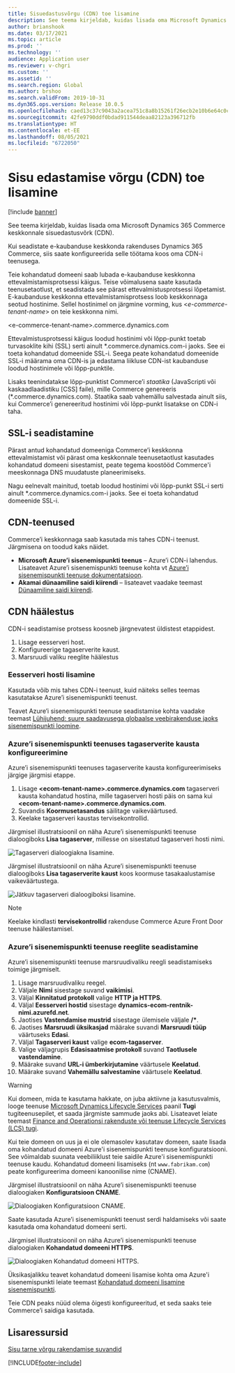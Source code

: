 ```yaml
---
title: Sisuedastusvõrgu (CDN) toe lisamine
description: See teema kirjeldab, kuidas lisada oma Microsoft Dynamics 365 Commerce keskkonnale sisuedastusvõrk (CDN).
author: brianshook
ms.date: 03/17/2021
ms.topic: article
ms.prod: ''
ms.technology: ''
audience: Application user
ms.reviewer: v-chgri
ms.custom: ''
ms.assetid: ''
ms.search.region: Global
ms.author: brshoo
ms.search.validFrom: 2019-10-31
ms.dyn365.ops.version: Release 10.0.5
ms.openlocfilehash: caed13c37c9043a2acea751c8a8b15261f26ecb2e10b6e64c0ce50f6ce9a68de
ms.sourcegitcommit: 42fe9790ddf0bdad911544deaa82123a396712fb
ms.translationtype: HT
ms.contentlocale: et-EE
ms.lasthandoff: 08/05/2021
ms.locfileid: "6722050"
---
```

# <a name="add-support-for-a-content-delivery-network-cdn"></a>Sisu edastamise võrgu (CDN) toe lisamine

[!include [banner](includes/banner.md)]

See teema kirjeldab, kuidas lisada oma Microsoft Dynamics 365 Commerce keskkonnale sisuedastusvõrk (CDN).

Kui seadistate e-kaubanduse keskkonda rakenduses Dynamics 365 Commerce, siis saate konfigureerida selle töötama koos oma CDN-i teenusega. 

Teie kohandatud domeeni saab lubada e-kaubanduse keskkonna ettevalmistamisprotsessi käigus. Teise võimalusena saate kasutada teenusetaotlust, et seadistada see pärast ettevalmistusprotsessi lõpetamist. E-kaubanduse keskkonna ettevalmistamisprotsess loob keskkonnaga seotud hostinime. Sellel hostinimel on järgmine vorming, kus \<*e-commerce-tenant-name*\> on teie keskkonna nimi.

&lt;e-commerce-tenant-name&gt;.commerce.dynamics.com

Ettevalmistusprotsessi käigus loodud hostinimi või lõpp-punkt toetab turvasoklite kihi (SSL) serti ainult \*.commerce.dynamics.com-i jaoks. See ei toeta kohandatud domeenide SSL-i. Seega peate kohandatud domeenide SSL-i määrama oma CDN-is ja edastama liikluse CDN-ist kaubanduse loodud hostinimele või lõpp-punktile. 

Lisaks teenindatakse lõpp-punktist Commerce’i *staatika* (JavaScripti või kaskaadlaadistiku \[CSS\] faile), mille Commerce genereeris (\*.commerce.dynamics.com). Staatika saab vahemällu salvestada ainult siis, kui Commerce’i genereeritud hostinimi või lõpp-punkt lisatakse on CDN-i taha.

## <a name="set-up-ssl"></a>SSL-i seadistamine

Pärast antud kohandatud domeeniga Commerce’i keskkonna ettevalmistamist või pärast oma keskkonnale teenusetaotlust kasutades kohandatud domeeni sisestamist, peate tegema koostööd Commerce'i meeskonnaga DNS muudatuste planeerimiseks.

Nagu eelnevalt mainitud, toetab loodud hostinimi või lõpp-punkt SSL-i serti ainult \*.commerce.dynamics.com-i jaoks. See ei toeta kohandatud domeenide SSL-i.

## <a name="cdn-services"></a>CDN-teenused

Commerce’i keskkonnaga saab kasutada mis tahes CDN-i teenust. Järgmisena on toodud kaks näidet.

- **Microsoft Azure’i sisenemispunkti teenus** – Azure’i CDN-i lahendus. Lisateavet Azure’i sisenemispunkti teenuse kohta vt [Azure’i sisenemispunkti teenuse dokumentatsioon](/azure/frontdoor/).
- **Akamai dünaamiline saidi kiirendi** – lisateavet vaadake teemast [Dünaamiline saidi kiirendi](https://www.akamai.com/us/en/products/performance/dynamic-site-accelerator.jsp).

## <a name="cdn-setup"></a>CDN häälestus

CDN-i seadistamise protsess koosneb järgnevatest üldistest etappidest.

1. Lisage eesserveri host.
1. Konfigureerige tagaserverite kaust.
1. Marsruudi valiku reeglite häälestus

### <a name="add-a-front-end-host"></a>Eesserveri hosti lisamine

Kasutada võib mis tahes CDN-i teenust, kuid näiteks selles teemas kasutatakse Azure’i sisenemispunkti teenust. 

Teavet Azure’i sisenemispunkti teenuse seadistamise kohta vaadake teemast [Lühijuhend: suure saadavusega globaalse veebirakenduse jaoks sisenemispunkti loomine](/azure/frontdoor/quickstart-create-front-door).

### <a name="configure-a-backend-pool-in-azure-front-door-service"></a>Azure’i sisenemispunkti teenuses tagaserverite kausta konfigureerimine

Azure’i sisenemispunkti teenuses tagaserverite kausta konfigureerimiseks järgige järgmisi etappe.

1. Lisage **&lt;ecom-tenant-name&gt;.commerce.dynamics.com** tagaserveri kausta kohandatud hostina, mille tagaserveri hosti päis on sama kui **&lt;ecom-tenant-name&gt;.commerce.dynamics.com**.
1. Suvandis **Koormusetasandus** säilitage vaikeväärtused.
1. Keelake tagaserveri kaustas tervisekontrollid.

Järgmisel illustratsioonil on näha Azure’i sisenemispunkti teenuse dialoogiboks **Lisa tagaserver**, millesse on sisestatud tagaserveri hosti nimi.

![Tagaserveri dialoogiakna lisamine.](./media/CDN_BackendPool.png)

Järgmisel illustratsioonil on näha Azure’i sisenemispunkti teenuse dialoogiboks **Lisa tagaserverite kaust** koos koormuse tasakaalustamise vaikeväärtustega.

![Jätkuv tagaserveri dialoogiboksi lisamine.](./media/CDN_BackendPool_2.png)

> [!NOTE]
> Keelake kindlasti **tervisekontrollid** rakenduse Commerce Azure Front Door teenuse häälestamisel.


### <a name="set-up-rules-in-azure-front-door-service"></a>Azure’i sisenemispunkti teenuse reeglite seadistamine

Azure’i sisenemispunkti teenuse marsruudivaliku reegli seadistamiseks toimige järgmiselt.

1. Lisage marsruudivaliku reegel.
1. Väljale **Nimi** sisestage suvand **vaikimisi**.
1. Väljal **Kinnitatud protokoll** valige **HTTP ja HTTPS**.
1. Väljal **Eesserveri hostid** sisestage **dynamics-ecom-rentnik-nimi.azurefd.net**.
1. Jaotises **Vastendamise mustrid** sisestage ülemisele väljale **/\***.
1. Jaotises **Marsruudi üksikasjad** määrake suvandi **Marsruudi tüüp** väärtuseks **Edasi**.
1. Väljal **Tagaserveri kaust** valige **ecom-tagaserver**.
1. Valige väljagrupis **Edasisaatmise protokoll** suvand **Taotlusele vastendamine**. 
1. Määrake suvand **URL-i ümberkirjutamine** väärtusele **Keelatud**.
1. Määrake suvand **Vahemällu salvestamine** väärtusele **Keelatud**.


> [!WARNING]
> Kui domeen, mida te kasutama hakkate, on juba aktiivne ja kasutusvalmis, looge teenuse [Microsoft Dynamics Lifecycle Services](https://lcs.dynamics.com/) paanil **Tugi** tugiteenusepilet, et saada järgmiste sammude jaoks abi. Lisateavet leiate teemast [Finance and Operationsi rakenduste või teenuse Lifecycle Services (LCS) tugi](../fin-ops-core/dev-itpro/lifecycle-services/lcs-support.md).

Kui teie domeen on uus ja ei ole olemasolev kasutatav domeen, saate lisada oma kohandatud domeeni Azure'i sisenemispunkti teenuse konfiguratsiooni. See võimaldab suunata veebiliiklust teie saidile Azure'i sisenemispunkti teenuse kaudu. Kohandatud domeeni lisamiseks (nt `www.fabrikam.com`) peate konfigureerima domeeni kanoonilise nime (CNAME).

Järgmisel illustratsioonil on näha Azure’i sisenemispunkti teenuse dialoogiaken **Konfiguratsioon CNAME**.

![Dialoogiaken Konfiguratsioon CNAME.](./media/CNAME_Configuration.png)

Saate kasutada Azure’i sisenemispunkti teenust serdi haldamiseks või saate kasutada oma kohandatud domeeni serti.

Järgmisel illustratsioonil on näha Azure’i sisenemispunkti teenuse dialoogiaken **Kohandatud domeeni HTTPS**.

![Dialoogiaken Kohandatud domeeni HTTPS.](./media/Custom_Domain_HTTPS.png)

Üksikasjalikku teavet kohandatud domeeni lisamise kohta oma Azure'i sisenemispunkti leiate teemast [Kohandatud domeeni lisamine sisenemispunkti](/azure/frontdoor/front-door-custom-domain).

Teie CDN peaks nüüd olema õigesti konfigureeritud, et seda saaks teie Commerce’i saidiga kasutada.

## <a name="additional-resources"></a>Lisaressursid

[Sisu tarne võrgu rakendamise suvandid](cdn-options.md)


[!INCLUDE[footer-include](../includes/footer-banner.md)]